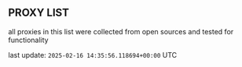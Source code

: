 ## PROXY LIST

all proxies in this list were collected from open sources and tested for functionality

last update: `2025-02-16 14:35:56.118694+00:00` UTC
